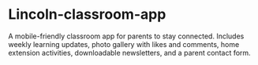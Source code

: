 # Lincoln-classroom-app
A mobile-friendly classroom app for parents to stay connected. Includes weekly learning updates, photo gallery with likes and comments, home extension activities, downloadable newsletters, and a parent contact form.
